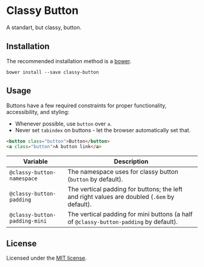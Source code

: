 # Classy Button

A standart, but classy, button.

## Installation

The recommended installation method is a [bower](http://bower.io).

```shell
bower install --save classy-button
```

## Usage

Buttons have a few required constraints for proper functionality,
accessibility, and styling:

- Whenever possible, use `button` over `a`.
- Never set `tabindex` on buttons - let the browser automatically set that.

```html
<button class="button">Button</button>
<a class="button">A button link</a>
```

Variable | Description
---|---
`@classy-button-namespace` | The namespace uses for classy button (`button` by default).
`@classy-button-padding` | The vertical padding for buttons; the left and right values are doubled (`.6em` by default).
`@classy-button-padding-mini` | The vertical padding for mini buttons (a half of `@classy-button-padding` by default).

## License

Licensed under the [MIT license](http://mit-license.org/vitalk).
